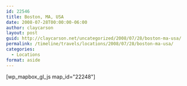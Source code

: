 ```yaml
---
id: 22546
title: Boston, MA, USA
date: 2008-07-28T00:00:00-06:00
author: claycarson
layout: post
guid: http://claycarson.net/uncategorized/2008/07/28/boston-ma-usa/
permalink: /timeline/travels/locations/2008/07/28/boston-ma-usa/
categories:
  - Locations
format: aside
---
```

<div class="media-details"></div>

[wp_mapbox_gl_js map_id="22248"]